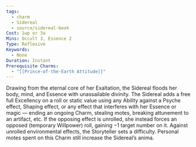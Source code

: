```yaml
---
tags:
  - charm
  - Sidereal
  - source/sidereal-book
Cost: 1wp or 3a
Mins: Occult 3, Essence 2
Type: Reflexive
Keywords:
  - None
Duration: Instant
Prerequisite Charms:
  - "[[Prince-of-the-Earth Attitude]]"
---
```

Drawing from the eternal core of her Exaltation, the Sidereal floods her body, mind, and Essence with unassailable divinity. The Sidereal adds a free full Excellency on a roll or static value using any Ability against a Psyche effect, Shaping effect, or any effect that interferes with her Essence or magic — ending an ongoing Charm, stealing motes, breaking attunement to an artifact, etc. If the opposing effect is unrolled, she instead forces an opposed (temporary Willpower) roll, gaining −1 target number on it. Against unrolled environmental effects, the Storyteller sets a difficulty. Personal motes spent on this Charm still increase the Sidereal’s anima.